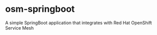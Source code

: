 # osm-springboot
A simple SpringBoot application that integrates with Red Hat OpenShift Service Mesh
